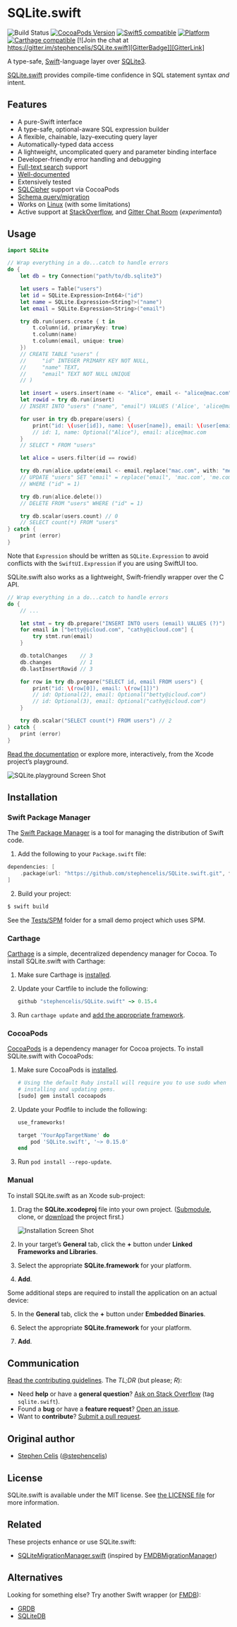 # SQLite.swift

![Build Status][GitHubActionBadge] [![CocoaPods Version][CocoaPodsVersionBadge]][CocoaPodsVersionLink] [![Swift5 compatible][Swift5Badge]][Swift5Link] [![Platform][PlatformBadge]][PlatformLink] [![Carthage compatible][CartagheBadge]][CarthageLink] [![Join the chat at https://gitter.im/stephencelis/SQLite.swift][GitterBadge]][GitterLink]

A type-safe, [Swift][]-language layer over [SQLite3][].

[SQLite.swift][] provides compile-time confidence in SQL statement
syntax _and_ intent.

## Features

 - A pure-Swift interface
 - A type-safe, optional-aware SQL expression builder
 - A flexible, chainable, lazy-executing query layer
 - Automatically-typed data access
 - A lightweight, uncomplicated query and parameter binding interface
 - Developer-friendly error handling and debugging
 - [Full-text search][] support
 - [Well-documented][See Documentation]
 - Extensively tested
 - [SQLCipher][] support via CocoaPods
 - [Schema query/migration][]
 - Works on [Linux](Documentation/Linux.md) (with some limitations)
 - Active support at
   [StackOverflow](https://stackoverflow.com/questions/tagged/sqlite.swift),
   and [Gitter Chat Room](https://gitter.im/stephencelis/SQLite.swift)
   (_experimental_)

[SQLCipher]: https://www.zetetic.net/sqlcipher/
[Full-text search]: Documentation/Index.md#full-text-search
[Schema query/migration]: Documentation/Index.md#querying-the-schema
[See Documentation]: Documentation/Index.md#sqliteswift-documentation


## Usage

```swift
import SQLite

// Wrap everything in a do...catch to handle errors
do {
    let db = try Connection("path/to/db.sqlite3")

    let users = Table("users")
    let id = SQLite.Expression<Int64>("id")
    let name = SQLite.Expression<String?>("name")
    let email = SQLite.Expression<String>("email")

    try db.run(users.create { t in
        t.column(id, primaryKey: true)
        t.column(name)
        t.column(email, unique: true)
    })
    // CREATE TABLE "users" (
    //     "id" INTEGER PRIMARY KEY NOT NULL,
    //     "name" TEXT,
    //     "email" TEXT NOT NULL UNIQUE
    // )

    let insert = users.insert(name <- "Alice", email <- "alice@mac.com")
    let rowid = try db.run(insert)
    // INSERT INTO "users" ("name", "email") VALUES ('Alice', 'alice@mac.com')

    for user in try db.prepare(users) {
        print("id: \(user[id]), name: \(user[name]), email: \(user[email])")
        // id: 1, name: Optional("Alice"), email: alice@mac.com
    }
    // SELECT * FROM "users"

    let alice = users.filter(id == rowid)

    try db.run(alice.update(email <- email.replace("mac.com", with: "me.com")))
    // UPDATE "users" SET "email" = replace("email", 'mac.com', 'me.com')
    // WHERE ("id" = 1)

    try db.run(alice.delete())
    // DELETE FROM "users" WHERE ("id" = 1)

    try db.scalar(users.count) // 0
    // SELECT count(*) FROM "users"
} catch {
    print (error)
}
```

Note that `Expression` should be written as `SQLite.Expression` to avoid
conflicts with the `SwiftUI.Expression` if you are using SwiftUI too.

SQLite.swift also works as a lightweight, Swift-friendly wrapper over the C
API.

```swift
// Wrap everything in a do...catch to handle errors
do {
    // ...

    let stmt = try db.prepare("INSERT INTO users (email) VALUES (?)")
    for email in ["betty@icloud.com", "cathy@icloud.com"] {
        try stmt.run(email)
    }

    db.totalChanges    // 3
    db.changes         // 1
    db.lastInsertRowid // 3

    for row in try db.prepare("SELECT id, email FROM users") {
        print("id: \(row[0]), email: \(row[1])")
        // id: Optional(2), email: Optional("betty@icloud.com")
        // id: Optional(3), email: Optional("cathy@icloud.com")
    }

    try db.scalar("SELECT count(*) FROM users") // 2
} catch {
    print (error)
}
```

[Read the documentation][See Documentation] or explore more,
interactively, from the Xcode project’s playground.

![SQLite.playground Screen Shot](Documentation/Resources/playground@2x.png)

## Installation

### Swift Package Manager

The [Swift Package Manager][] is a tool for managing the distribution of
Swift code.

1. Add the following to your `Package.swift` file:

  ```swift
  dependencies: [
      .package(url: "https://github.com/stephencelis/SQLite.swift.git", from: "0.15.4")
  ]
  ```

2. Build your project:

  ```sh
  $ swift build
  ```

See the [Tests/SPM](https://github.com/stephencelis/SQLite.swift/tree/master/Tests/SPM) folder for a small demo project which uses SPM.

[Swift Package Manager]: https://swift.org/package-manager

### Carthage

[Carthage][] is a simple, decentralized dependency manager for Cocoa. To
install SQLite.swift with Carthage:

 1. Make sure Carthage is [installed][Carthage Installation].

 2. Update your Cartfile to include the following:

    ```ruby
    github "stephencelis/SQLite.swift" ~> 0.15.4
    ```

 3. Run `carthage update` and
    [add the appropriate framework][Carthage Usage].


[Carthage]: https://github.com/Carthage/Carthage
[Carthage Installation]: https://github.com/Carthage/Carthage#installing-carthage
[Carthage Usage]: https://github.com/Carthage/Carthage#adding-frameworks-to-an-application


### CocoaPods

[CocoaPods][] is a dependency manager for Cocoa projects. To install
SQLite.swift with CocoaPods:

 1. Make sure CocoaPods is [installed][CocoaPods Installation].

    ```sh
    # Using the default Ruby install will require you to use sudo when
    # installing and updating gems.
    [sudo] gem install cocoapods
    ```

 2. Update your Podfile to include the following:

    ```ruby
    use_frameworks!

    target 'YourAppTargetName' do
        pod 'SQLite.swift', '~> 0.15.0'
    end
    ```

 3. Run `pod install --repo-update`.

[CocoaPods]: https://cocoapods.org
[CocoaPods Installation]: https://guides.cocoapods.org/using/getting-started.html#getting-started

### Manual

To install SQLite.swift as an Xcode sub-project:

 1. Drag the **SQLite.xcodeproj** file into your own project.
    ([Submodule][], clone, or [download][] the project first.)

    ![Installation Screen Shot](Documentation/Resources/installation@2x.png)

 2. In your target’s **General** tab, click the **+** button under **Linked
    Frameworks and Libraries**.

 3. Select the appropriate **SQLite.framework** for your platform.

 4. **Add**.

Some additional steps are required to install the application on an actual
device:

 5. In the **General** tab, click the **+** button under **Embedded
    Binaries**.

 6. Select the appropriate **SQLite.framework** for your platform.

 7. **Add**.


[Xcode]: https://developer.apple.com/xcode/downloads/
[Submodule]: https://git-scm.com/book/en/Git-Tools-Submodules
[download]: https://github.com/stephencelis/SQLite.swift/archive/master.zip


## Communication

[Read the contributing guidelines][]. The _TL;DR_ (but please; _R_):

 - Need **help** or have a **general question**? [Ask on Stack
   Overflow][] (tag `sqlite.swift`).
 - Found a **bug** or have a **feature request**? [Open an issue][].
 - Want to **contribute**? [Submit a pull request][].

[Read the contributing guidelines]: ./CONTRIBUTING.md#contributing
[Ask on Stack Overflow]: https://stackoverflow.com/questions/tagged/sqlite.swift
[Open an issue]: https://github.com/stephencelis/SQLite.swift/issues/new
[Submit a pull request]: https://github.com/stephencelis/SQLite.swift/fork


## Original author

 - [Stephen Celis](mailto:stephen@stephencelis.com)
   ([@stephencelis](https://twitter.com/stephencelis))


## License

SQLite.swift is available under the MIT license. See [the LICENSE
file](./LICENSE.txt) for more information.

## Related

These projects enhance or use SQLite.swift:

 - [SQLiteMigrationManager.swift][] (inspired by
   [FMDBMigrationManager][])

## Alternatives

Looking for something else? Try another Swift wrapper (or [FMDB][]):

 - [GRDB](https://github.com/groue/GRDB.swift)
 - [SQLiteDB](https://github.com/FahimF/SQLiteDB)

[Swift]: https://swift.org/
[SQLite3]: https://www.sqlite.org
[SQLite.swift]: https://github.com/stephencelis/SQLite.swift

[GitHubActionBadge]: https://img.shields.io/github/actions/workflow/status/stephencelis/SQLite.swift/build.yml?branch=master

[CocoaPodsVersionBadge]: https://img.shields.io/cocoapods/v/SQLite.swift.svg?style=flat
[CocoaPodsVersionLink]: https://cocoapods.org/pods/SQLite.swift

[PlatformBadge]: https://img.shields.io/cocoapods/p/SQLite.swift.svg?style=flat
[PlatformLink]: https://cocoapods.org/pods/SQLite.swift

[CartagheBadge]: https://img.shields.io/badge/Carthage-compatible-4BC51D.svg?style=flat
[CarthageLink]: https://github.com/Carthage/Carthage

[GitterBadge]: https://badges.gitter.im/stephencelis/SQLite.swift.svg
[GitterLink]: https://gitter.im/stephencelis/SQLite.swift

[Swift5Badge]: https://img.shields.io/badge/swift-5-orange.svg?style=flat
[Swift5Link]: https://developer.apple.com/swift/

[SQLiteMigrationManager.swift]: https://github.com/garriguv/SQLiteMigrationManager.swift
[FMDB]: https://github.com/ccgus/fmdb
[FMDBMigrationManager]: https://github.com/layerhq/FMDBMigrationManager

<!-- Auto-update: 2025-10-12T12:18:14.627278 -->
